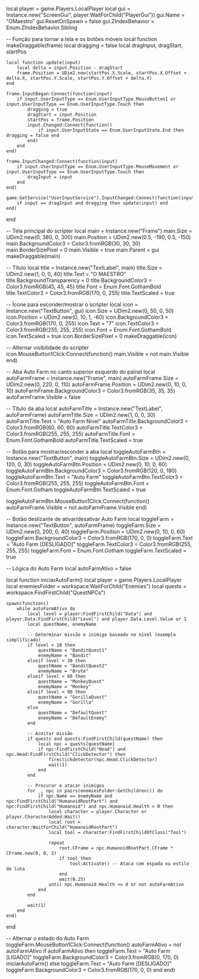 local player = game.Players.LocalPlayer
local gui = Instance.new("ScreenGui", player:WaitForChild("PlayerGui"))
gui.Name = "OMaestro"
gui.ResetOnSpawn = false
gui.ZIndexBehavior = Enum.ZIndexBehavior.Sibling

-- Função para tornar a tela e os botões móveis
local function makeDraggable(frame)
    local dragging = false
    local dragInput, dragStart, startPos

    local function update(input)
        local delta = input.Position - dragStart
        frame.Position = UDim2.new(startPos.X.Scale, startPos.X.Offset + delta.X, startPos.Y.Scale, startPos.Y.Offset + delta.Y)
    end

    frame.InputBegan:Connect(function(input)
        if input.UserInputType == Enum.UserInputType.MouseButton1 or input.UserInputType == Enum.UserInputType.Touch then
            dragging = true
            dragStart = input.Position
            startPos = frame.Position
            input.Changed:Connect(function()
                if input.UserInputState == Enum.UserInputState.End then dragging = false end
            end)
        end
    end)

    frame.InputChanged:Connect(function(input)
        if input.UserInputType == Enum.UserInputType.MouseMovement or input.UserInputType == Enum.UserInputType.Touch then
            dragInput = input
        end
    end)

    game:GetService("UserInputService").InputChanged:Connect(function(input)
        if input == dragInput and dragging then update(input) end
    end)
end

-- Tela principal do scripter
local main = Instance.new("Frame")
main.Size = UDim2.new(0, 380, 0, 300)
main.Position = UDim2.new(0.5, -190, 0.5, -150)
main.BackgroundColor3 = Color3.fromRGB(30, 30, 30)
main.BorderSizePixel = 0
main.Visible = true
main.Parent = gui
makeDraggable(main)

-- Título
local title = Instance.new("TextLabel", main)
title.Size = UDim2.new(1, 0, 0, 40)
title.Text = "O MAESTRO"
title.BackgroundTransparency = 0
title.BackgroundColor3 = Color3.fromRGB(45, 45, 45)
title.Font = Enum.Font.GothamBold
title.TextColor3 = Color3.fromRGB(170, 0, 255)
title.TextScaled = true

-- Ícone para esconder/mostrar o scripter
local icon = Instance.new("TextButton", gui)
icon.Size = UDim2.new(0, 50, 0, 50)
icon.Position = UDim2.new(0, 10, 1, -60)
icon.BackgroundColor3 = Color3.fromRGB(170, 0, 255)
icon.Text = "7"
icon.TextColor3 = Color3.fromRGB(255, 255, 255)
icon.Font = Enum.Font.GothamBold
icon.TextScaled = true
icon.BorderSizePixel = 0
makeDraggable(icon)

-- Alternar visibilidade do scripter
icon.MouseButton1Click:Connect(function()
    main.Visible = not main.Visible
end)

-- Aba Auto Farm no canto superior esquerdo do painel
local autoFarmFrame = Instance.new("Frame", main)
autoFarmFrame.Size = UDim2.new(0, 220, 0, 110)
autoFarmFrame.Position = UDim2.new(0, 10, 0, 10)
autoFarmFrame.BackgroundColor3 = Color3.fromRGB(35, 35, 35)
autoFarmFrame.Visible = false

-- Título da aba
local autoFarmTitle = Instance.new("TextLabel", autoFarmFrame)
autoFarmTitle.Size = UDim2.new(1, 0, 0, 30)
autoFarmTitle.Text = "Auto Farm Nível"
autoFarmTitle.BackgroundColor3 = Color3.fromRGB(60, 60, 60)
autoFarmTitle.TextColor3 = Color3.fromRGB(255, 255, 255)
autoFarmTitle.Font = Enum.Font.GothamBold
autoFarmTitle.TextScaled = true

-- Botão para mostrar/esconder a aba
local toggleAutoFarmBtn = Instance.new("TextButton", main)
toggleAutoFarmBtn.Size = UDim2.new(0, 120, 0, 30)
toggleAutoFarmBtn.Position = UDim2.new(0, 10, 0, 60)
toggleAutoFarmBtn.BackgroundColor3 = Color3.fromRGB(120, 0, 180)
toggleAutoFarmBtn.Text = "Auto Farm"
toggleAutoFarmBtn.TextColor3 = Color3.fromRGB(255, 255, 255)
toggleAutoFarmBtn.Font = Enum.Font.Gotham
toggleAutoFarmBtn.TextScaled = true

toggleAutoFarmBtn.MouseButton1Click:Connect(function()
    autoFarmFrame.Visible = not autoFarmFrame.Visible
end)

-- Botão deslizante de ativar/desativar Auto Farm
local toggleFarm = Instance.new("TextButton", autoFarmFrame)
toggleFarm.Size = UDim2.new(0, 200, 0, 40)
toggleFarm.Position = UDim2.new(0, 10, 0, 60)
toggleFarm.BackgroundColor3 = Color3.fromRGB(170, 0, 0)
toggleFarm.Text = "Auto Farm [DESLIGADO]"
toggleFarm.TextColor3 = Color3.fromRGB(255, 255, 255)
toggleFarm.Font = Enum.Font.Gotham
toggleFarm.TextScaled = true

-- Lógica do Auto Farm
local autoFarmAtivo = false

local function iniciarAutoFarm()
    local player = game.Players.LocalPlayer
    local enemiesFolder = workspace:WaitForChild("Enemies")
    local quests = workspace:FindFirstChild("QuestNPCs")

    spawn(function()
        while autoFarmAtivo do
            local level = player:FindFirstChild("Data") and player.Data:FindFirstChild("Level") and player.Data.Level.Value or 1
            local questName, enemyName

            -- Determinar missão e inimigo baseado no nível (exemplo simplificado)
            if level < 10 then
                questName = "BanditQuest1"
                enemyName = "Bandit"
            elseif level < 30 then
                questName = "BanditQuest2"
                enemyName = "Brute"
            elseif level < 60 then
                questName = "MonkeyQuest"
                enemyName = "Monkey"
            elseif level < 90 then
                questName = "GorillaQuest"
                enemyName = "Gorilla"
            else
                questName = "DefaultQuest"
                enemyName = "DefaultEnemy"
            end

            -- Aceitar missão
            if quests and quests:FindFirstChild(questName) then
                local npc = quests[questName]
                if npc:FindFirstChild("Head") and npc.Head:FindFirstChild("ClickDetector") then
                    fireclickdetector(npc.Head.ClickDetector)
                    wait(1)
                end
            end

            -- Procurar e atacar inimigos
            for _, npc in pairs(enemiesFolder:GetChildren()) do
                if npc.Name == enemyName and npc:FindFirstChild("HumanoidRootPart") and npc:FindFirstChild("Humanoid") and npc.Humanoid.Health > 0 then
                    local character = player.Character or player.CharacterAdded:Wait()
                    local root = character:WaitForChild("HumanoidRootPart")
                    local tool = character:FindFirstChildOfClass("Tool")

                    repeat
                        root.CFrame = npc.HumanoidRootPart.CFrame * CFrame.new(0, 0, 2)
                        if tool then
                            tool:Activate() -- Ataca com espada ou estilo de luta
                        end
                        wait(0.25)
                    until npc.Humanoid.Health <= 0 or not autoFarmAtivo
                end
            end

            wait(1)
        end
    end)
end

-- Alternar o estado do Auto Farm
toggleFarm.MouseButton1Click:Connect(function()
    autoFarmAtivo = not autoFarmAtivo
    if autoFarmAtivo then
        toggleFarm.Text = "Auto Farm [LIGADO]"
        toggleFarm.BackgroundColor3 = Color3.fromRGB(0, 170, 0)
        iniciarAutoFarm()
    else
        toggleFarm.Text = "Auto Farm [DESLIGADO]"
        toggleFarm.BackgroundColor3 = Color3.fromRGB(170, 0, 0)
    end
end)
